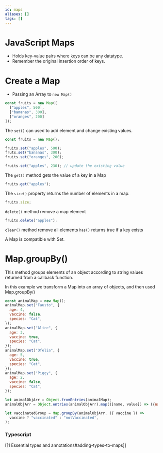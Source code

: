 ```yaml
---
id: maps
aliases: []
tags: []
---
```


# JavaScript Maps

- Holds key-value pairs where keys can be any datatype.
- Remember the original insertion order of keys.

# Create a Map

- Passing an Array to `new Map()`

```js
const fruits = new Map([
  ["apples", 500],
  ["bananas", 300],
  ["oranges", 200]
]);
```

The `set()` can used to add element and change existing values.

```js
const fruits = new Map();

fruits.set("apples", 500);
fruts.set("bananas", 300);
fruits.set("oranges", 200);

fruits.set("apples", 230); // update the existing value
```

The `get()` method gets the value of a key in a Map

```js
fruits.get("apples");
```

The `size()` property returns the number of elements in a map:
```js
fruits.size;
```

`delete()` method remove a map element

```js
fruits.delete("apples");
```

`clear()` method remove all elements
`has()` returns true if a key exists

A Map is compatible with Set.

# Map.groupBy()

This method groups elements of an object according to string values returned
from a callback function.

In this example we transform a Map into an array of objects, and then used
Map.groupBy()

```js
const animalMap = new Map();
animalMap.set("Fausto", {
  age: 4,
  vaccine: false,
  species: "Cat",
});
animalMap.set("Alice", {
  age: 3,
  vaccine: true,
  species: "Cat",
});
animalMap.set("Ofelia", {
  age: 5,
  vaccine: true,
  species: "Cat",
});
animalMap.set("Piggy", {
  age: 2,
  vaccine: false,
  species: "Cat",
});

let animalObjArr = Object.fromEntries(animalMap);
animalObjArr = Object.entries(animalObjArr).map(([name, value]) => ({name: name, ...value}))

let vaccinatedGroup = Map.groupBy(animalObjArr, ({ vaccine }) =>
  vaccine ? "vaccinated" : "notVaccinated",
);
```

### Typescript
[[1 Essential types and annotations#adding-types-to-maps]]
